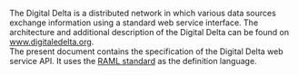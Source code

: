 The Digital Delta is a distributed network in which various data sources exchange information using a standard web service interface. The architecture and additional description of the Digital Delta can be found on <a href="http://www.digitaledelta.org">www.digitaledelta.org</a>.  
The present document contains the specification of the Digital Delta web service API. It uses the <a href="http://raml.org">RAML standard</a> as the definition language.<br/>
